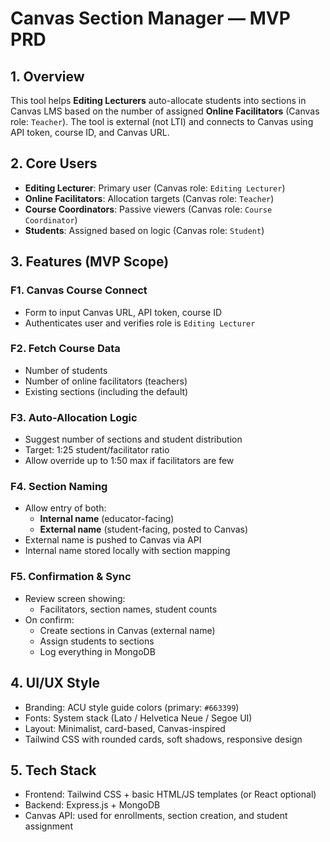 # Canvas Section Manager — MVP PRD

## 1. Overview

This tool helps **Editing Lecturers** auto-allocate students into sections in Canvas LMS based on the number of assigned **Online Facilitators** (Canvas role: `Teacher`). The tool is external (not LTI) and connects to Canvas using API token, course ID, and Canvas URL.

## 2. Core Users

- **Editing Lecturer**: Primary user (Canvas role: `Editing Lecturer`)
- **Online Facilitators**: Allocation targets (Canvas role: `Teacher`)
- **Course Coordinators**: Passive viewers (Canvas role: `Course Coordinator`)
- **Students**: Assigned based on logic (Canvas role: `Student`)

## 3. Features (MVP Scope)

### F1. Canvas Course Connect
- Form to input Canvas URL, API token, course ID
- Authenticates user and verifies role is `Editing Lecturer`

### F2. Fetch Course Data
- Number of students
- Number of online facilitators (teachers)
- Existing sections (including the default)

### F3. Auto-Allocation Logic
- Suggest number of sections and student distribution
- Target: 1:25 student/facilitator ratio
- Allow override up to 1:50 max if facilitators are few

### F4. Section Naming
- Allow entry of both:
  - **Internal name** (educator-facing)
  - **External name** (student-facing, posted to Canvas)
- External name is pushed to Canvas via API
- Internal name stored locally with section mapping

### F5. Confirmation & Sync
- Review screen showing:
  - Facilitators, section names, student counts
- On confirm:
  - Create sections in Canvas (external name)
  - Assign students to sections
  - Log everything in MongoDB

## 4. UI/UX Style

- Branding: ACU style guide colors (primary: `#663399`)
- Fonts: System stack (Lato / Helvetica Neue / Segoe UI)
- Layout: Minimalist, card-based, Canvas-inspired
- Tailwind CSS with rounded cards, soft shadows, responsive design

## 5. Tech Stack

- Frontend: Tailwind CSS + basic HTML/JS templates (or React optional)
- Backend: Express.js + MongoDB
- Canvas API: used for enrollments, section creation, and student assignment